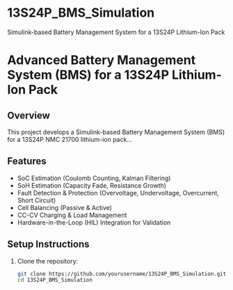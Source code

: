# 13S24P_BMS_Simulation
Simulink-based Battery Management System for a 13S24P Lithium-Ion Pack

# Advanced Battery Management System (BMS) for a 13S24P Lithium-Ion Pack

## Overview
This project develops a Simulink-based Battery Management System (BMS) for a 13S24P NMC 21700 lithium-ion pack...

## Features
- SoC Estimation (Coulomb Counting, Kalman Filtering)
- SoH Estimation (Capacity Fade, Resistance Growth)
- Fault Detection & Protection (Overvoltage, Undervoltage, Overcurrent, Short Circuit)
- Cell Balancing (Passive & Active)
- CC-CV Charging & Load Management
- Hardware-in-the-Loop (HIL) Integration for Validation

## Setup Instructions
1. Clone the repository:
   ```bash
   git clone https://github.com/yourusername/13S24P_BMS_Simulation.git
   cd 13S24P_BMS_Simulation

